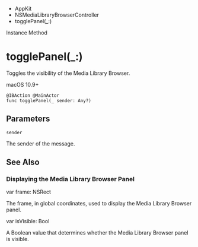 

- AppKit
- NSMediaLibraryBrowserController
-  togglePanel(\_:) 

Instance Method

# togglePanel(\_:)

Toggles the visibility of the Media Library Browser.

macOS 10.9+

``` source
@IBAction @MainActor
func togglePanel(_ sender: Any?)
```

## Parameters 

`sender`  

The sender of the message.

## See Also

### Displaying the Media Library Browser Panel

var frame: NSRect

The frame, in global coordinates, used to display the Media Library Browser panel.

var isVisible: Bool

A Boolean value that determines whether the Media Library Browser panel is visible.

